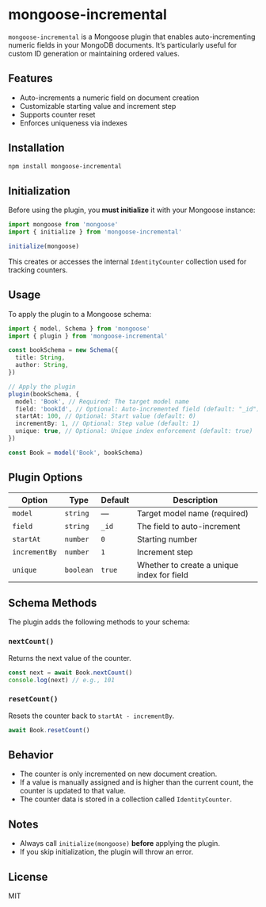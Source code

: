 # mongoose-incremental

`mongoose-incremental` is a Mongoose plugin that enables auto-incrementing numeric fields in your MongoDB documents. It’s particularly useful for custom ID generation or maintaining ordered values.

## Features

- Auto-increments a numeric field on document creation
- Customizable starting value and increment step
- Supports counter reset
- Enforces uniqueness via indexes

## Installation

```bash
npm install mongoose-incremental
```

## Initialization

Before using the plugin, you **must initialize** it with your Mongoose instance:

```ts
import mongoose from 'mongoose'
import { initialize } from 'mongoose-incremental'

initialize(mongoose)
```

This creates or accesses the internal `IdentityCounter` collection used for tracking counters.

## Usage

To apply the plugin to a Mongoose schema:

```ts
import { model, Schema } from 'mongoose'
import { plugin } from 'mongoose-incremental'

const bookSchema = new Schema({
  title: String,
  author: String,
})

// Apply the plugin
plugin(bookSchema, {
  model: 'Book', // Required: The target model name
  field: 'bookId', // Optional: Auto-incremented field (default: "_id")
  startAt: 100, // Optional: Start value (default: 0)
  incrementBy: 1, // Optional: Step value (default: 1)
  unique: true, // Optional: Unique index enforcement (default: true)
})

const Book = model('Book', bookSchema)
```

## Plugin Options

| Option        | Type      | Default | Description                                |
| ------------- | --------- | ------- | ------------------------------------------ |
| `model`       | `string`  | —       | Target model name (required)               |
| `field`       | `string`  | `_id`   | The field to auto-increment                |
| `startAt`     | `number`  | `0`     | Starting number                            |
| `incrementBy` | `number`  | `1`     | Increment step                             |
| `unique`      | `boolean` | `true`  | Whether to create a unique index for field |

## Schema Methods

The plugin adds the following methods to your schema:

### `nextCount()`

Returns the next value of the counter.

```ts
const next = await Book.nextCount()
console.log(next) // e.g., 101
```

### `resetCount()`

Resets the counter back to `startAt - incrementBy`.

```ts
await Book.resetCount()
```

## Behavior

- The counter is only incremented on new document creation.
- If a value is manually assigned and is higher than the current count, the counter is updated to that value.
- The counter data is stored in a collection called `IdentityCounter`.

## Notes

- Always call `initialize(mongoose)` **before** applying the plugin.
- If you skip initialization, the plugin will throw an error.

## License

MIT

